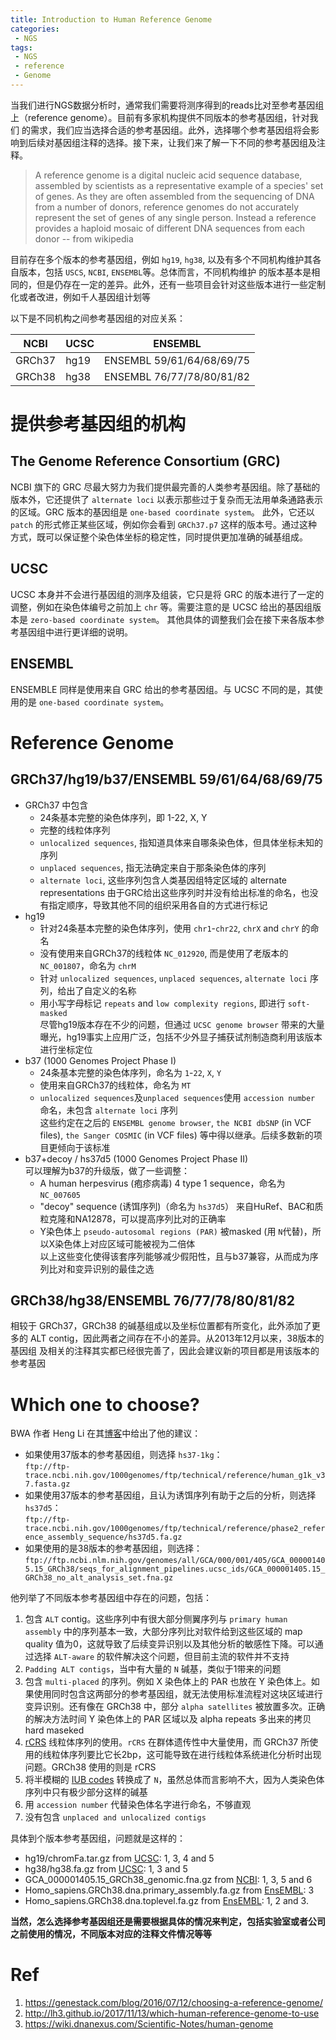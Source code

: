 ```yaml
---
title: Introduction to Human Reference Genome
categories:
 - NGS
tags:
 - NGS
 - reference
 - Genome
---
```


当我们进行NGS数据分析时，通常我们需要将测序得到的reads比对至参考基因组上（reference genome）。目前有多家机构提供不同版本的参考基因组，针对我们
的需求，我们应当选择合适的参考基因组。此外，选择哪个参考基因组将会影响到后续对基因组注释的选择。接下来，让我们来了解一下不同的参考基因组及注释。

<!-- more -->

> A reference genome is a digital nucleic acid sequence database, assembled by scientists as a representative example of a species' 
set of genes. As they are often assembled from the sequencing of DNA from a number of donors, reference genomes do not accurately 
represent the set of genes of any single person. Instead a reference provides a haploid mosaic of different DNA sequences from 
each donor              \-- from wikipedia
  
目前存在多个版本的参考基因组，例如 `hg19`, `hg38`, 以及有多个不同机构维护其各自版本，包括 `USCS`, `NCBI`, `ENSEMBL`等。总体而言，不同机构维护
的版本基本是相同的，但是仍存在一定的差异。此外，还有一些项目会针对这些版本进行一些定制化或者改进，例如千人基因组计划等  
  
以下是不同机构之间参考基因组的对应关系：  

| NCBI | UCSC | ENSEMBL |  
| --- | --- | --- |  
| GRCh37 | hg19 | ENSEMBL 59/61/64/68/69/75 |  
| GRCh38 | hg38 | ENSEMBL 76/77/78/80/81/82 |  

# 提供参考基因组的机构  
## The Genome Reference Consortium (GRC)
NCBI 旗下的 GRC 尽最大努力为我们提供最完善的人类参考基因组。除了基础的版本外，它还提供了 `alternate loci` 以表示那些过于复杂而无法用单条通路表示的区域。GRC 版本的基因组是 `one-based coordinate system`。
此外，它还以 `patch` 的形式修正某些区域，例如你会看到 `GRCh37.p7` 这样的版本号。通过这种方式，既可以保证整个染色体坐标的稳定性，同时提供更加准确的碱基组成。  
  
## UCSC  
UCSC 本身并不会进行基因组的测序及组装，它只是将 GRC 的版本进行了一定的调整，例如在染色体编号之前加上 `chr` 等。需要注意的是 UCSC 给出的基因组版本是 `zero-based coordinate system`。 其他具体的调整我们会在接下来各版本参考基因组中进行更详细的说明。  
  
## ENSEMBL
ENSEMBLE 同样是使用来自 GRC 给出的参考基因组。与 UCSC 不同的是，其使用的是 `one-based coordinate system`。

# Reference Genome
## GRCh37/hg19/b37/ENSEMBL 59/61/64/68/69/75
* GRCh37 中包含  
  * 24条基本完整的染色体序列，即 1-22, X, Y  
  * 完整的线粒体序列  
  * `unlocalized sequences`, 指知道具体来自哪条染色体，但具体坐标未知的序列  
  * `unplaced sequences`, 指无法确定来自于那条染色体的序列  
  * `alternate loci`, 这些序列包含人类基因组特定区域的 alternate representations
由于GRC给出这些序列时并没有给出标准的命名，也没有指定顺序，导致其他不同的组织采用各自的方式进行标记  
* hg19  
  * 针对24条基本完整的染色体序列，使用 `chr1`-`chr22`, `chrX` and `chrY` 的命名  
  * 没有使用来自GRCh37的线粒体 `NC_012920`, 而是使用了老版本的 `NC_001807`，命名为 `chrM`  
  * 针对 `unlocalized sequences`, `unplaced sequences`, `alternate loci` 序列，给出了自定义的名称  
  * 用小写字母标记 `repeats` and `low complexity regions`, 即进行 `soft-masked`  
尽管hg19版本存在不少的问题，但通过 `UCSC genome browser` 带来的大量曝光，hg19事实上应用广泛，包括不少外显子捕获试剂制造商利用该版本进行坐标定位  
* b37 (1000 Genomes Project Phase I)  
  * 24条基本完整的染色体序列，命名为 `1`-`22`, `X`, `Y`  
  * 使用来自GRCh37的线粒体，命名为 `MT`  
  * `unlocalized sequences`及`unplaced sequences`使用 `accession number` 命名，未包含 `alternate loci` 序列  
这些约定在之后的 `ENSEMBL genome browser`, `the NCBI dbSNP` (in VCF files), `the Sanger COSMIC` (in VCF files) 等中得以继承。后续多数新的项目更倾向于该标准  
* b37+decoy / hs37d5 (1000 Genomes Project Phase II)  
可以理解为b37的升级版，做了一些调整：  
  * A human herpesvirus (疱疹病毒) 4 type 1 sequence，命名为 `NC_007605`  
  * "decoy" sequence (诱饵序列)（命名为 `hs37d5`） 来自HuRef、BAC和质粒克隆和NA12878，可以提高序列比对的正确率  
  * Y染色体上 `pseudo-autosomal regions (PAR)` 被masked (用 `N`代替)，所以X染色体上对应区域可能被视为二倍体  
  以上这些变化使得该套序列能够减少假阳性，且与b37兼容，从而成为序列比对和变异识别的最佳之选  
  
## GRCh38/hg38/ENSEMBL 76/77/78/80/81/82
相较于 GRCh37，GRCh38 的碱基组成以及坐标位置都有所变化，此外添加了更多的 ALT contig，因此两者之间存在不小的差异。从2013年12月以来，38版本的基因组
及相关的注释其实都已经很完善了，因此会建议新的项目都是用该版本的参考基因  
  
# Which one to choose?  
BWA 作者 Heng Li 在其[博客](http://lh3.github.io/2017/11/13/which-human-reference-genome-to-use)中给出了他的建议：  
* 如果使用37版本的参考基因组，则选择 `hs37-1kg`：  
`ftp://ftp-trace.ncbi.nih.gov/1000genomes/ftp/technical/reference/human_g1k_v37.fasta.gz`  
* 如果使用37版本的参考基因组，且认为诱饵序列有助于之后的分析，则选择 `hs37d5`：  
`ftp://ftp-trace.ncbi.nih.gov/1000genomes/ftp/technical/reference/phase2_reference_assembly_sequence/hs37d5.fa.gz`  
* 如果使用的是38版本的参考基因组，则选择：  
`ftp://ftp.ncbi.nlm.nih.gov/genomes/all/GCA/000/001/405/GCA_000001405.15_GRCh38/seqs_for_alignment_pipelines.ucsc_ids/GCA_000001405.15_GRCh38_no_alt_analysis_set.fna.gz`  
  
他列举了不同版本参考基因组中存在的问题，包括：  
1. 包含 `ALT` contig。这些序列中有很大部分侧翼序列与 `primary human assembly` 中的序列基本一致，大部分序列比对软件给到这些区域的 map quality 值为0，这就导致了后续变异识别以及其他分析的敏感性下降。可以通过选择 `ALT-aware` 的软件解决这个问题，但目前主流的软件并不支持  
2. `Padding ALT contigs`，当中有大量的 `N` 碱基，类似于1带来的问题  
3. 包含 `multi-placed` 的序列。例如 X 染色体上的 PAR 也放在 Y 染色体上。如果使用同时包含这两部分的参考基因组，就无法使用标准流程对这块区域进行变异识别。还有像在 GRCh38 中，部分 `alpha satellites` 被放置多次。正确的解决方法时间 Y 染色体上的 PAR 区域以及 alpha repeats 多出来的拷贝 hard maseked  
4. [rCRS](https://en.wikipedia.org/wiki/Cambridge_Reference_Sequence) 线粒体序列的使用。`rCRS` 在群体遗传性中大量使用，而 GRCh37 所使用的线粒体序列要比它长2bp，这可能导致在进行线粒体系统进化分析时出现问题。GRCh38 使用的则是 rCRS  
5. 将半模糊的 [IUB codes](http://biocorp.ca/IUB.php) 转换成了 `N`，虽然总体而言影响不大，因为人类染色体序列中只有极少部分这样的碱基  
6. 用 `accession number` 代替染色体名字进行命名，不够直观  
7. 没有包含 `unplaced and unlocalized contigs`  
  
具体到个版本参考基因组，问题就是这样的：  
* hg19/chromFa.tar.gz from [UCSC](http://hgdownload.soe.ucsc.edu/goldenPath/hg19/bigZips/): 1, 3, 4 and 5  
* hg38/hg38.fa.gz from [UCSC](http://hgdownload.soe.ucsc.edu/goldenPath/hg38/bigZips/): 1, 3 and 5  
* GCA_000001405.15_GRCh38_genomic.fna.gz from [NCBI](https://www.ncbi.nlm.nih.gov/projects/genome/guide/human/): 1, 3, 5 and 6  
* Homo_sapiens.GRCh38.dna.primary_assembly.fa.gz from [EnsEMBL](http://ftp.ensembl.org/pub/current_fasta/homo_sapiens/dna/): 3  
* Homo_sapiens.GRCh38.dna.toplevel.fa.gz from [EnsEMBL](http://ftp.ensembl.org/pub/current_fasta/homo_sapiens/dna/): 1, 2 and 3.
  
**当然，怎么选择参考基因组还是需要根据具体的情况来判定，包括实验室或者公司之前使用的情况，不同版本对应的注释文件情况等等**  

# Ref
1. https://genestack.com/blog/2016/07/12/choosing-a-reference-genome/  
2. http://lh3.github.io/2017/11/13/which-human-reference-genome-to-use  
3. https://wiki.dnanexus.com/Scientific-Notes/human-genome  

